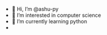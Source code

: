 - 👋 Hi, I’m @ashu-py
- 👀 I’m interested in computer science
- 🌱 I’m currently learning python
- 


<!---
ashu-py/ashu-py is a ✨ special ✨ repository because its `README.md` (this file) appears on your GitHub profile.
You can click the Preview link to take a look at your changes.
--->
